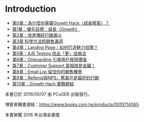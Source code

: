 # Introduction

* [第0章：為什麼你需要Growth Hack（成長駭客）？](00.md)
* [第1章：優先目標：成長（Growth）](01.md)
* [第2章：改進傳統行銷漏斗](02.md)
* [第3章 科學方法抓銷售漏洞](03.md)
* [第4章：Landing Page：如何打造魅力招牌？](04.md)
* [第5章：A/B Testing 找出「更」佳做法](05.md)
* [第6章：Onboarding 引導用戶發現價值](06.md)
* [第7章：Customer Support 客服就是金礦！](07.md)
* [第8章：Email List 留住你的銷售機會](08.md)
* [第9章：Referral與NPS，舊客戶是最好的行銷](09.md)
* [第10章：Growth Hack 實戰總結](10.md)

本書已於 2016/05/07 由 PCuSER 出版發行。

博客來購書連結：https://www.books.com.tw/products/0010714065

本書榮獲 2016 年台灣金書獎
